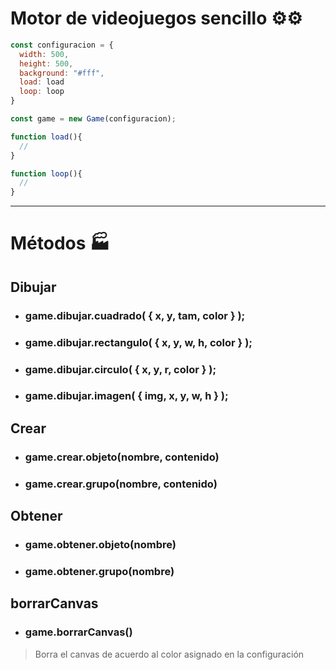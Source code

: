 # Motor de videojuegos sencillo :gear::gear:

```js
const configuracion = {
  width: 500,
  height: 500,
  background: "#fff",
  load: load
  loop: loop
}

const game = new Game(configuracion);

function load(){
  //
}

function loop(){
  //
}
```
___
# Métodos :factory:

## Dibujar
* ### game.dibujar.cuadrado( { x, y, tam, color } );
* ### game.dibujar.rectangulo( { x, y, w, h, color } );
* ### game.dibujar.circulo( { x, y, r, color } );
* ### game.dibujar.imagen( { img, x, y, w, h } );
    
## Crear
* ### game.crear.objeto(nombre, contenido)
* ### game.crear.grupo(nombre, contenido)

## Obtener
* ### game.obtener.objeto(nombre)
* ### game.obtener.grupo(nombre)

## borrarCanvas
* ### game.borrarCanvas()
>Borra el canvas de acuerdo al color asignado en la configuración
